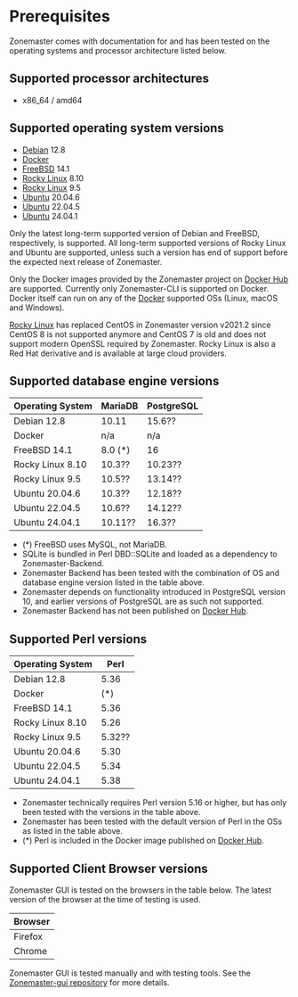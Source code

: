 # Prerequisites

Zonemaster comes with documentation for and has been tested on the operating systems
and processor architecture listed below.

## Supported processor architectures

* x86_64 / amd64

## Supported operating system versions

* [Debian] 12.8
* [Docker]
* [FreeBSD] 14.1
* [Rocky Linux] 8.10
* [Rocky Linux] 9.5
* [Ubuntu] 20.04.6
* [Ubuntu] 22.04.5
* [Ubuntu] 24.04.1

Only the latest long-term supported version of Debian and FreeBSD, respectively,
is supported. All long-term supported versions of Rocky Linux and Ubuntu are
supported, unless such a version has end of support before the expected next
release of Zonemaster.

Only the Docker images provided by the Zonemaster project on [Docker Hub] are
supported. Currently only Zonemaster-CLI is supported on Docker. Docker itself
can run on any of the [Docker] supported OSs (Linux, macOS and Windows).

[Rocky Linux] has replaced CentOS in Zonemaster version v2021.2 since CentOS 8
is not supported anymore and CentOS 7 is old and does not support modern OpenSSL
required by Zonemaster. Rocky Linux is also a Red Hat derivative and is available
at large cloud providers.

## Supported database engine versions

Operating System | MariaDB | PostgreSQL
---------------- | --------| ---------------
Debian 12.8      | 10.11   | 15.6??
Docker           | n/a     | n/a
FreeBSD 14.1     | 8.0 (*) | 16
Rocky Linux 8.10 | 10.3??    | 10.23??
Rocky Linux 9.5  | 10.5??    | 13.14??
Ubuntu 20.04.6   | 10.3??    | 12.18??
Ubuntu 22.04.5   | 10.6??    | 14.12??
Ubuntu 24.04.1   | 10.11??   | 16.3??

* (*) FreeBSD uses MySQL, not MariaDB.
* SQLite is bundled in Perl DBD::SQLite and loaded as a dependency to
  Zonemaster-Backend.
* Zonemaster Backend has been tested with the combination of OS and database
  engine version listed in the table above.
* Zonemaster depends on functionality introduced in PostgreSQL version 10, and
  earlier versions of PostgreSQL are as such not supported.
* Zonemaster Backend has not been published on [Docker Hub].

## Supported Perl versions

Operating System | Perl
---------------- | ----
Debian 12.8      | 5.36
Docker           | (*)
FreeBSD 14.1     | 5.36
Rocky Linux 8.10 | 5.26
Rocky Linux 9.5  | 5.32??
Ubuntu 20.04.6   | 5.30
Ubuntu 22.04.5   | 5.34
Ubuntu 24.04.1   | 5.38


* Zonemaster technically requires Perl version 5.16 or higher, but has only been tested with the versions in the table above. 
* Zonemaster has been tested with the default version of Perl in the OSs as
  listed in the table above.
* (*) Perl is included in the Docker image published on [Docker Hub].

## Supported Client Browser versions

Zonemaster GUI is tested on the browsers in the table below.
The latest version of the browser at the time of testing is used.

Browser |
------- |
Firefox |
Chrome  |


Zonemaster GUI is tested manually and with testing tools. See the
[Zonemaster-gui repository][Zonemaster-GUI] for more details.

[Debian]:                              https://www.debian.org/
[Docker Hub]:                          https://hub.docker.com/u/zonemaster
[Docker]:                              https://www.docker.com/get-started/
[FreeBSD]:                             https://www.freebsd.org/
[Rocky Linux]:                         https://rockylinux.org/
[Ubuntu]:                              https://ubuntu.com/
[Zonemaster-GUI]:                      https://github.com/zonemaster/zonemaster-gui

